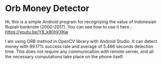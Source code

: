 # Orb Money Detector

Hi, this is a simple Android program for recognizing the value of Indonesian Rupiah banknote (2000-2017). You can see how to use it here : https://youtu.be/Y8_k80hVXKw

I am using ORB method in OpenCV library with Android Studio. It can detect money with 89.17% success rate and average of 5.466 seconds detection time. This does not require any communication with remote server, and all the necessary computations take place on the phone itself.


